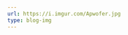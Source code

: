 ```yaml
---
url: https://i.imgur.com/Apwofer.jpg
type: blog-img
---
```

<a href="google.com/1" title="Tomie" style="position: absolute; left: 21.85%; top: 2.04%; width: 16.94%; height: 36.48%; z-index: 2;"></a>
<a href="google.com/2" title="Snail Girl" style="position: absolute; left: 40.65%; top: 3.8%; width: 14.17%; height: 16.39%; z-index: 2;"></a>
<a href="Google.com/3" title="Human Armchair" style="position: absolute; left: 55.83%; top: 2.31%; width: 21.85%; height: 31.57%; z-index: 2;"></a>
<a href="junji" title="google.com/junj" style="position: absolute; left: 39.07%; top: 29.35%; width: 16.11%; height: 40.65%; z-index: 2;"></a>
<a href="gyo" title="google.com/gyo" style="position: absolute; left: 59.91%; top: 34.35%; width: 17.59%; height: 11.67%; z-index: 2;"></a>
